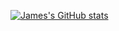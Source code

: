 

[![James's GitHub stats](https://github-readme-stats-ochre-phi-31.vercel.app/api?username=jamesxu0220&hide=stars,issues,contribs&show=prs_merged_percentage,reviews&show_icons=true&theme=shadow_green)](https://github.com/jamesxu0220)
